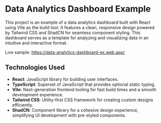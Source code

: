 # Data Analytics Dashboard Example

This project is an example of a data analytics dashboard built with React using Vite as the build tool. It features a clean, responsive design powered by Tailwind CSS and ShadCN for seamless component styling. This dashboard serves as a template for analyzing and visualizing data in an intuitive and interactive format.

Live sample: https://data-analytics-dashboard-ex.web.app/

## Technologies Used

- **React**: JavaScript library for building user interfaces.
- **TypeScript**: Superset of JavaScript that provides optional static typing.
- **Vite**: Next-generation frontend tooling for fast build times and a smooth development experience.
- **Tailwind CSS**: Utility-first CSS framework for creating custom designs efficiently.
- **ShadCN**: Component library for a cohesive design experience, simplifying UI development with pre-styled components.
